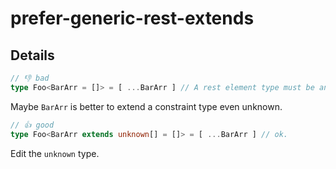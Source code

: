# prefer-generic-rest-extends

## Details

<!-- eslint-skip -->
```ts
// 👎 bad
type Foo<BarArr = []> = [ ...BarArr ] // A rest element type must be an array type.(2574)
```

Maybe `BarArr` is better to extend a constraint type even unknown.

<!-- eslint-skip -->
```ts
// 👍 good
type Foo<BarArr extends unknown[] = []> = [ ...BarArr ] // ok.
```

Edit the `unknown` type.
